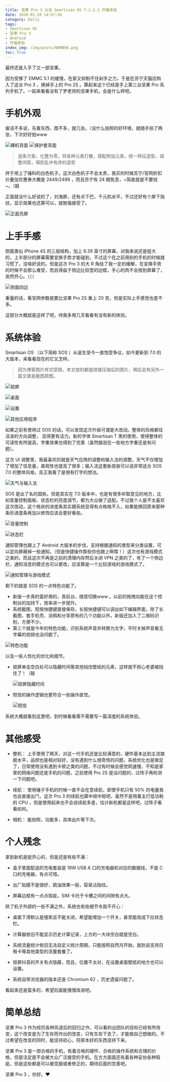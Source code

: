 ```yaml
---
title: 坚果 Pro 3 以及 Smartisan OS 7.2.2.1 开箱体验
date: 2020-02-28 14:57:56
category: Daily
tags:
- Smartisan OS
- 坚果 Pro 3
- Android
- 开箱体验
index_img: /img/posts/N8MB9O.png
toc: true
---
```


最终还是入手了又一部坚果。

<!--more-->

因为受够了 EMMC 5.1 的缓慢，在家又抑制不住剁手之力，于是在苏宁天猫店购入了这台 Pro 3 ，换掉手上的 Pro 2S 。算起来这个已经是手上第三台坚果 Pro 系列手机了。一起来看看没有了罗老师的坚果手机，会是什么样吧。

# 手机外观 

废话不多说，先看东西，图不多，就几张。（没什么拍照的好环境，就随手拍了两张，下次好好拍www

![裸机背面](/img/posts/TFA0pV.jpg)
![保护套背面](/img/posts/XeDBGl.jpg)

> 竖条方案，化整为零，将各种元素打散，搭配附加元素，统一特征造型，调整间距，得到乱中有序的造型

终于用上了锤科的白色机子。这次白色机子不会太贵，我买的时候苏宁/官网折扣价叠加优惠券大概是 2449/2499 ，而且苏宁有 24 期免息，~简直就是不要钱~。（敲

正面就没什么好说的了，刘海屏，还有点下巴，千元机水平，不过还好有个屏下指纹，显示效果也还算可以，就勉强接受了。

![正面亮屏](/img/posts/x3CZDo.jpg)


# 上手手感

侧面类似 iPhone 4S 的三层结构，加上 6.39 英寸的屏幕，对我来说还是挺大的，上半部分的屏幕需要变换手势才能碰到，不过这个在之前用别的手机的时候就习惯了，没啥好说的。但是这次 Pro 3 的大 R 角给了我一定的缓解，在变换手势的时候不会那么难受，而且得益于侧边比较宽的边框，手心的肉不会按到屏幕了，突然开心。（（（

![侧面四边](/img/posts/iMwXBA.jpg)

重量的话，看官网参数是要比坚果 Pro 2S 重上 20 克，但是实际上手感觉也差不多。

这部分大概就是这样了吧，待我多用几天看看有没有新的体验。


# 系统体验

Smartisan OS （以下简称 SOS ）从诞生至今一直饱受争议，如今更新到 7.0 的大版本，来看看现在的它又怎样。

> 因为博客图片样式受限，本文放的都是拼接压缩后的图片，稍后会有另外一篇文章是截图原图。

![锁屏](/img/posts/pJZiaO.jpg)

![桌面](/img/posts/h26HlB.jpg)

![设置](/img/posts/fDNZ6a.jpg)

![其他应用程序](/img/posts/UkXMhv.jpg)

如果之前有使用过 SOS 的话，可以发现这次升级可谓是大改动。整体的风格都往活泼的方向调整， 显得更有活力。新的字体 Smartisan T 黑的使用，使得整体的可读性有所提高，字重效果也得到了完善（虽然据说在一些地方字重还是有问题）。

这次 UI 调整里，我最喜欢的就是天气应用的调整和输入法的调整。天气不仅增加了增加了信息量，美观性也提高了很多；输入法这套新皮肤可以说非常适合 SOS 7.0 的整体风格，反正我看了是很有打字的想法。

![天气与输入法](/img/posts/95OMsz.jpg)

SOS 是出了名的固执，但是其实在 7.0 版本中，也是有很多听取意见的地方，比如音量控制面板、状态栏的亮度调节，都为大众做了适配。不过我个人是不太喜欢这次改动，这个格状的进度条其实跟系统显得有点格格不入，如果能换回原来那种条形进度条再加以修饰应该会更好看些。

![音量控制](/img/posts/5ham0S.jpg)

![状态栏](/img/posts/aHvs7S.jpg)

通知管理也跟上了 Android 大版本的步伐，支持根据通知的类型来分类设置，可以定向屏蔽掉一些通知。（但是快捷操作那些你也跟上啊喂！）这次也有游戏模式之类的，而且这次不再是之前的清理内存然后关闭 VPN 之类的了，有了一个侧边栏，通知消息的模式也可以更改，应该算是一个比较游戏的游戏模式了。

![通知管理与游戏模式](/img/posts/wGZQ2L.jpg)

剩下的就是 SOS 的一点特色功能了。
- 新版一步真的蛮好用的，真前台，随意切换www 。以前的拖拽功能在这个控制台的加持下，效率进一步提升。
- 系统截图，短按快捷键直接保存，长按快捷键可以调出如下编辑界面，除了长截图、套手机壳、涂鸦和分享原有的几个功能以外，新版还加入了二维码识别，方便不少。
- 第三个就是今年的特色功能，识别系统声音并转换为文字，平时关掉声音看无字幕的视频也没问题了。

![特色功能](/img/posts/QpUxI4.jpg)

以及一些人性化的优化和细节。

- 锁屏单击空白处可以隐藏时间等其他挡住壁纸的元素，这样就不担心老婆被挡住了！（敲

  ![锁屏隐藏时间](/img/posts/6hy3cM.jpg)

- 短信的操作逻辑也更符合一些操作直觉。
  
  ![短信](/img/posts/BqHKnb.jpg)

系统大概就看到这里吧，到时候看看需不需要写一篇深度的系统体验。

# 其他感受

- 整机：
  上手使用了两天，对这一代手机还是比较满意的，硬件基本达到主流旗舰水平，品控也是相对较好，没有遇到什么很奇怪的问题，系统优化也是做足了，日常使用没有遇到卡顿之类的问题，不过有时候会感觉网速慢，不知是家里的网络问题还是手机的问题，之前使用 Pro 2S 是没问题的，过阵子再检测一下问题吧。

- 续航：
  使用锤子手机的时候一直不会在意续航，即使手机只有 50% 的电量我也会直接出门，这次 Pro 3 的续航也算中规中矩吧，虽然不是用着主打低功耗的 CPU ，但是使用起来也不会说续航多差，估计新机都是这样吧，过阵子看看如何。

- 相机：
  能拍照，功能多，具体出片等下次。


# 个人残念

拿到新机是挺开心的，但是还是有些不满：

- 盒子里面配送的充电套装是 18W USB A 口的充电器和对应的数据线，不是 C 口的充电器，有点可惜。

- 出厂贴膜不是很好，疏油效果一般，容易沾指纹。

- 屏幕边框有一点点瑕疵，SIM 卡托于卡槽之间的间隙有点大。

除了机子外部的一些不满之外，系统也有些细节令我不开心：

- 桌面下滑默认是搜索且不能关闭，希望能增加一个开关，甚至能改成下拉状态栏。
  
- 计算器依旧不能显示历史计算记录，上方的一大块空白就是空白。

- 系统流量统计依旧无法自定义统计周期，只能按照自然月开始，就别说支持日租卡等其他类型的流量套餐了。

- 锁屏抖音的开关有点隐蔽，而且，位置不太对，在设置桌面壁纸的地方也可以设置。

- 系统自带浏览器的版本还是 Chromium 62 ，历史遗留问题了。

看起来还是蛮多的，希望后面能慢慢改进吧。


# 简单总结

坚果 Pro 3 作为经历各种风波后的回归之作，可以看的出团队的目标已经有所改变，这个改变是为了生存而作出的改变，只有生存下去了，才能做自己想做的。不过希望在改变的同时，能坚持初心，将原本好的东西坚持下来。

坚果 Pro 3 是一部合格的手机，有着合格的硬件、合格的操作系统和合理的价格，但是注定是不会被大众广泛接受的手机。在方方面面还有着各种妥协各种瑕疵，但是这些都是可以被克服或者修正的，期待后面的完善吧。

坚果 Pro 3 ，你好。❤️